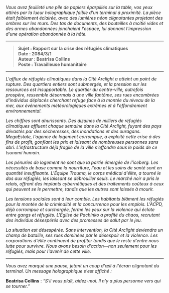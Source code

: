 _Vous avez feuilleté une pile de papiers éparpillés sur la table, vos yeux attirés par la lueur holographique faible d'un terminal à proximité. La pièce était faiblement éclairée, avec des lumières néon clignotantes projetant des ombres sur les murs. Des tas de documents, des bouteilles à moitié vides et des armes abandonnées jonchaient l'espace, lui donnant l'impression d'une opération abandonnée à la hâte._

---

> **Sujet : Rapport sur la crise des réfugiés climatiques**  
> **Date : 2084/3/1**  
> **Auteur : Beatrisa Collins**  
> **Poste : Travailleuse humanitaire**

---

_L'afflux de réfugiés climatiques dans la Cité Arclight a atteint un point de rupture. Des quartiers entiers sont submergés, et la pression sur les ressources est insupportable. Le quartier du centre-ville, autrefois prospère, ressemble désormais à une ville fantôme, ses rues encombrées d'individus déplacés cherchant refuge face à la montée du niveau de la mer, aux événements météorologiques extrêmes et à l'effondrement environnemental._

_Les chiffres sont ahurissants. Des dizaines de milliers de réfugiés climatiques affluent chaque semaine dans la Cité Arclight, fuyant des pays dévastés par des sécheresses, des inondations et des ouragans. MegaEstate, l'agence de logement corrompue, a exploité cette crise à des fins de profit, gonflant les prix et laissant de nombreuses personnes sans abri. L'infrastructure déjà fragile de la ville s'effondre sous le poids de ce tsunami humain._

_Les pénuries de logement ne sont que la partie émergée de l'iceberg. Les nécessités de base comme la nourriture, l'eau et les soins de santé sont en quantité insuffisante. L'Équipe Trauma, le corps médical d'élite, a tourné le dos aux réfugiés, les laissant se débrouiller seuls. Le marché noir a pris le relais, offrant des implants cybernétiques et des traitements coûteux à ceux qui peuvent se le permettre, tandis que les autres sont laissés à mourir._

_Les tensions sociales sont à leur comble. Les habitants blâment les réfugiés pour la montée de la criminalité et la concurrence pour les emplois. L'ACPD, déjà corrompue et surchargée, ferme les yeux sur la violence qui éclate entre gangs et réfugiés. L'Église de Pachinko a profité du chaos, recrutant des individus désespérés avec des promesses de salut par le jeu._

_La situation est désespérée. Sans intervention, la Cité Arclight deviendra un champ de bataille, ses rues dominées par le désespoir et la violence. Les corporations d'élite continuent de profiter tandis que le reste d'entre nous lutte pour survivre. Nous avons besoin d'action—non seulement pour les réfugiés, mais pour l'avenir de cette ville._

---

_Vous avez marqué une pause, jetant un coup d'œil à l'écran clignotant du terminal. Un message holographique s'est affiché :_

**Beatrisa Collins** : _“S'il vous plaît, aidez-moi. Il n'y a plus personne vers qui se tourner.”_
